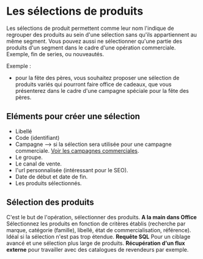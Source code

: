 # Les sélections de produits

Les sélections de produit permettent comme leur nom l'indique de regrouper des produits au sein d'une sélection sans qu'ils appartiennent au même segment. Vous pouvez aussi ne sélectionner qu'une partie des produits d'un segment dans le cadre d'une opération commerciale. Exemple, fin de series, ou nouveautés.

Exemple : 
- pour la fête des pères, vous souhaitez proposer une sélection de produits variés qui pourront faire office de cadeaux, que vous présenterez dans le cadre d'une campagne spéciale pour la fête des pères.

## Eléments pour créer une sélection 
- Libellé 
- Code (identifiant)
- Campagne --> si la sélection sera utilisée pour une campagne commerciale. [Voir les campagnes commerciales](https://aide.altazion.com/fr-fr/vendre/omnicanal/campagne.html).
- Le groupe.
- Le canal de vente.
- l'url personnalisée (intéressant pour le SEO).
- Date de début et date de fin.
- Les produits sélectionnés. 

## Sélection des produits 
C'est le but de l'opération, sélectionner des produits. 
**A la main dans Office**
Sélectionnez les produits en fonction de critères établis (recherche par marque, catégorie (famille), libellé, état de commercialisation, référence). Idéal si la sélection n'est pas trop étendue. 
**Requête SQL** Pour un ciblage avancé et une sélection plus large de produits.
**Récupération d'un flux externe** pour travailler avec des catalogues de revendeurs par exemple.

